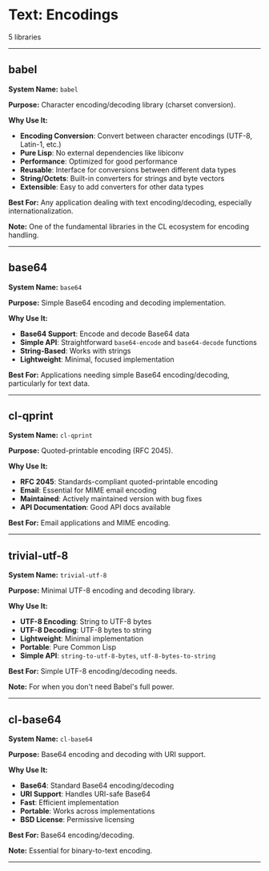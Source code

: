 # Text: Encodings

5 libraries

---

## babel

**System Name:** `babel`

**Purpose:** Character encoding/decoding library (charset conversion).

**Why Use It:**
- **Encoding Conversion**: Convert between character encodings (UTF-8, Latin-1, etc.)
- **Pure Lisp**: No external dependencies like libiconv
- **Performance**: Optimized for good performance
- **Reusable**: Interface for conversions between different data types
- **String/Octets**: Built-in converters for strings and byte vectors
- **Extensible**: Easy to add converters for other data types

**Best For:** Any application dealing with text encoding/decoding, especially internationalization.

**Note:** One of the fundamental libraries in the CL ecosystem for encoding handling.

---


## base64

**System Name:** `base64`

**Purpose:** Simple Base64 encoding and decoding implementation.

**Why Use It:**
- **Base64 Support**: Encode and decode Base64 data
- **Simple API**: Straightforward `base64-encode` and `base64-decode` functions
- **String-Based**: Works with strings
- **Lightweight**: Minimal, focused implementation

**Best For:** Applications needing simple Base64 encoding/decoding, particularly for text data.

---


## cl-qprint

**System Name:** `cl-qprint`

**Purpose:** Quoted-printable encoding (RFC 2045).

**Why Use It:**
- **RFC 2045**: Standards-compliant quoted-printable encoding
- **Email**: Essential for MIME email encoding
- **Maintained**: Actively maintained version with bug fixes
- **API Documentation**: Good API docs available

**Best For:** Email applications and MIME encoding.

---


## trivial-utf-8

**System Name:** `trivial-utf-8`

**Purpose:** Minimal UTF-8 encoding and decoding library.

**Why Use It:**
- **UTF-8 Encoding**: String to UTF-8 bytes
- **UTF-8 Decoding**: UTF-8 bytes to string
- **Lightweight**: Minimal implementation
- **Portable**: Pure Common Lisp
- **Simple API**: `string-to-utf-8-bytes`, `utf-8-bytes-to-string`

**Best For:** Simple UTF-8 encoding/decoding needs.

**Note:** For when you don't need Babel's full power.

---


## cl-base64

**System Name:** `cl-base64`

**Purpose:** Base64 encoding and decoding with URI support.

**Why Use It:**
- **Base64**: Standard Base64 encoding/decoding
- **URI Support**: Handles URI-safe Base64
- **Fast**: Efficient implementation
- **Portable**: Works across implementations
- **BSD License**: Permissive licensing

**Best For:** Base64 encoding/decoding.

**Note:** Essential for binary-to-text encoding.

---


